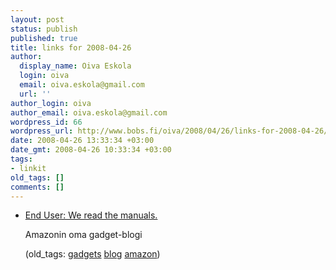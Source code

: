 ```yaml
---
layout: post
status: publish
published: true
title: links for 2008-04-26
author:
  display_name: Oiva Eskola
  login: oiva
  email: oiva.eskola@gmail.com
  url: ''
author_login: oiva
author_email: oiva.eskola@gmail.com
wordpress_id: 66
wordpress_url: http://www.bobs.fi/oiva/2008/04/26/links-for-2008-04-26/
date: 2008-04-26 13:33:34 +03:00
date_gmt: 2008-04-26 10:33:34 +03:00
tags:
- linkit
old_tags: []
comments: []
---
```

<ul class="delicious">
<li>
<div class="delicious-link"><a href="http://www.enduserblog.com/">End User: We read the manuals.</a></div></p>
<div class="delicious-extended">Amazonin oma gadget-blogi</div></p>
<div class="delicious-tags">(old_tags: <a href="http://del.icio.us/oiva/gadgets">gadgets</a> <a href="http://del.icio.us/oiva/blog">blog</a> <a href="http://del.icio.us/oiva/amazon">amazon</a>)</div><br />
	</li>
</ul>
